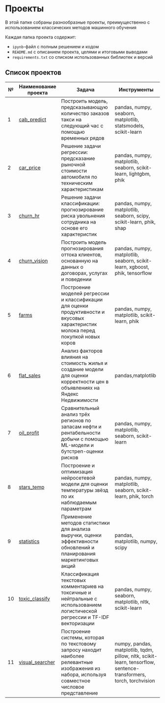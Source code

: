 # Проекты

В этой папке собраны разнообразные проекты, преимущественно с использованием классических методов машинного обучения

Каждая папка проекта содержит:
- `ipynb`-файл с полным решением и кодом
- `README.md` с описанием проекта, целями и итоговыми выводами
- `requirements.txt` со списком использованных библиотек и версий

## Список проектов

| № | Наименование проекта | Задача | Инструменты |
|---|----------------------|--------|-------------|
|1|[cab_predict](https://github.com/RvotaEnota/yap_projects/tree/main/cab_predict)|Построить модель, предсказывающую количество заказов такси на следующий час с помощью временных рядов|pandas, numpy, seaborn, matplotlib, statsmodels, scikit-learn|
|2|[car_price](https://github.com/RvotaEnota/yap_projects/tree/main/car_price)|Решение задачи регрессии: предсказание рыночной стоимости автомобиля по техническим характеристикам|pandas, numpy, matplotlib, seaborn, scikit-learn, lightgbm, phik|
|3|[churn_hr](https://github.com/RvotaEnota/yap_projects/tree/main/churn_hr)|Решение задачи классификации: прогнозирование риска увольнения сотрудника на основе его характеристик|pandas, numpy, matplotlib, seaborn, scipy, scikit-learn, phik, shap|
|4|[churn_vision](https://github.com/RvotaEnota/yap_projects/tree/main/churn_vision)|Построить модель прогнозирования оттока клиентов, основанную на данных о договорах, услугах и поведении|pandas, numpy, matplotlib, seaborn, scikit-learn, xgboost, phik, tensorflow|
|5|[farms](https://github.com/RvotaEnota/yap_projects/tree/main/farms)|Построение моделей регрессии и классификации для оценки продуктивности и вкусовых характеристик молока перед покупкой новых коров|pandas, numpy, matplotlib, scikit-learn, phik|
|6|[flat_sales](https://github.com/RvotaEnota/yap_projects/tree/main/flat_sales)|Анализ факторов влияния на стоимость жилья и создание модели для оценки корректности цен в объявлениях на Яндекс Недвижимости|pandas,matplotlib|
|7|[oil_profit](https://github.com/RvotaEnota/yap_projects/tree/main/oil_profit)|Сравнительный анализ трёх регионов по запасам нефти и рентабельности добычи с помощью ML-модели и бутстреп-оценки рисков|pandas, numpy, matplotlib, seaborn, scikit-learn|
|8|[stars_temp](https://github.com/RvotaEnota/yap_projects/tree/main/stars_temp)|Построение и оптимизация нейросетевой модели для оценки температуры звёзд по их наблюдаемым параметрам|pandas, numpy, matplotlib, seaborn, scikit-learn, phik, torch|
|9|[statistics](https://github.com/RvotaEnota/yap_projects/tree/main/statistics)|Применение методов статистики для анализа выручки, оценки эффективности обновлений и планирования маркетинговых акций|pandas, matplotlib, numpy, scipy|
|10|[toxic_classify](https://github.com/RvotaEnota/yap_projects/tree/main/toxic_classify)|Классификация текстовых комментариев на токсичные и нейтральные с использованием логистической регрессии и TF-IDF векторизации|pandas, numpy, seaborn, matplotlib, nltk, scikit-learn|
|11|[visual_searcher](https://github.com/RvotaEnota/yap_projects/tree/main/visual_searcher)|Построение системы, которая по текстовому запросу находит наиболее релевантные изображения из набора, используя совместное числовое представление|numpy, pandas, matplotlib, tqdm, pillow, nltk, scikit-learn, tensorflow, sentence-transformers, torch, torchvision|
